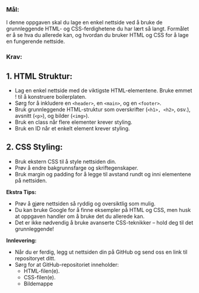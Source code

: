 ### Mål:
I denne oppgaven skal du lage en enkel nettside ved å bruke de grunnleggende HTML- og CSS-ferdighetene du har lært så langt. Formålet er å se hva du allerede kan, og hvordan du bruker HTML og CSS for å lage en fungerende nettside.

### Krav:

## 1. HTML Struktur:
* Lag en enkel nettside med de viktigste HTML-elementene. Bruke emmet ! til å konstruere boilerplaten.
* Sørg for å inkludere en `<header>`, en `<main>`, og en `<footer>`.
* Bruk grunnleggende HTML-struktur som overskrifter (`<h1>, <h2>`, osv.), avsnitt (`<p>`), og bilder (`<img>`).
* Bruk en class når flere elementer krever styling.
* Bruk en ID når et enkelt element krever styling.

## 2. CSS Styling:
* Bruk ekstern CSS til å style nettsiden din.
* Prøv å endre bakgrunnsfarge og skriftegenskaper.
* Bruk margin og padding for å legge til avstand rundt og inni elementene på nettsiden.

**Ekstra Tips:**
* Prøv å gjøre nettsiden så ryddig og oversiktlig som mulig.
* Du kan bruke Google for å finne eksempler på HTML og CSS, men husk at oppgaven handler om å bruke det du allerede kan.
* Det er ikke nødvendig å bruke avanserte CSS-teknikker – hold deg til det grunnleggende!

**Innlevering:**
* Når du er ferdig, legg ut nettsiden din på GitHub og send oss en link til repositoryet ditt.
* Sørg for at GitHub-repositoriet inneholder:
  * HTML-filen(e).
  * CSS-filen(e).
  * Bildemappe
